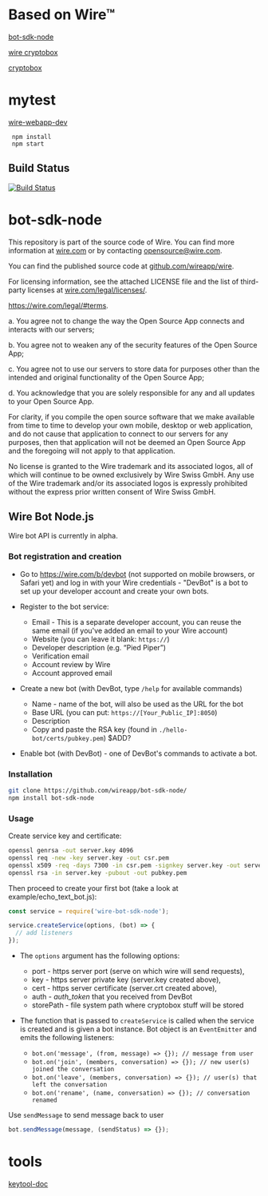 # Based on  Wire™

[bot-sdk-node](https://github.com/wireapp/bot-sdk-node/)

[wire cryptobox](https://github.com/wireapp/wire-webapp-cryptobox)

[cryptobox](https://github.com/zenyway/cryptobox)

# mytest
[wire-webapp-dev](https://github.com/wireapp/wire-webapp-dev/)  

     npm install
     npm start
     
 ## Build Status

[![Build Status](https://travis-ci.org/robisys/bot-sdk-mynet.svg?branch=master)](https://travis-ci.org/robisys/bot-sdk-mynet)
    

# bot-sdk-node

This repository is part of the source code of Wire. You can find more information at [wire.com](https://wire.com) or by contacting opensource@wire.com.

You can find the published source code at [github.com/wireapp/wire](https://github.com/wireapp/wire).

For licensing information, see the attached LICENSE file and the list of third-party licenses at [wire.com/legal/licenses/](https://wire.com/legal/licenses/).

 https://wire.com/legal/#terms.  
 
a. You agree not to change the way the Open Source App connects and interacts with our servers;

b. You agree not to weaken any of the security features of the Open Source App; 

c. You agree not to use our servers to store data for purposes other than the intended and original functionality of the Open Source App; 

d. You acknowledge that you are solely responsible for any and all updates to your Open Source App.

For clarity, if you compile the open source software that we make available from time to time to develop your own mobile, desktop or web application, and do not cause that application to connect to our servers for any purposes, then that application will not be deemed an Open Source App and the foregoing will not apply to that application.

No license is granted to the Wire trademark and its associated logos, all of which will continue to be owned exclusively by Wire Swiss GmbH. Any use of the Wire trademark and/or its associated logos is expressly prohibited without the express prior written consent of Wire Swiss GmbH.

## Wire Bot Node.js

Wire bot API is currently in alpha.

### Bot registration and creation

* Go to https://wire.com/b/devbot (not supported on mobile browsers, or Safari yet) and log in with your Wire credentials - "DevBot" is a bot to set up your developer account and create your own bots.

* Register to the bot service:
  - Email - This is a separate developer account, you can reuse the same email (if you've added an email to your Wire account)
  - Website (you can leave it blank: `https://`)
  - Developer description (e.g. “Pied Piper”)
  - Verification email
  - Account review by Wire
  - Account approved email

* Create a new bot (with DevBot, type `/help` for available commands)
  - Name - name of the bot, will also be used as the URL for the bot
  - Base URL (you can put: `https://[Your_Public_IP]:8050`)
  - Description
  - Copy and paste the RSA key (found in `./hello-bot/certs/pubkey.pem`) $ADD?

* Enable bot (with DevBot) - one of DevBot's commands to activate a bot.

### Installation

```bash
git clone https://github.com/wireapp/bot-sdk-node/
npm install bot-sdk-node
```

### Usage

Create service key and certificate:

```bash
openssl genrsa -out server.key 4096
openssl req -new -key server.key -out csr.pem
openssl x509 -req -days 7300 -in csr.pem -signkey server.key -out server.crt
openssl rsa -in server.key -pubout -out pubkey.pem
```

Then proceed to create your first bot (take a look at example/echo_text_bot.js):
```javascript
const service = require('wire-bot-sdk-node');

service.createService(options, (bot) => {
  // add listeners
});
```

* The `options` argument has the following options:
  - port - https server port (serve on which wire will send requests),
  - key - https server private key (server.key created above),
  - cert - https server certificate (server.crt created above),
  - auth - *auth_token* that you received from DevBot
  - storePath - file system path where cryptobox stuff will be stored

* The function that is passed to `createService` is called when the service is created and is given a bot instance. Bot object is an `EventEmitter` and emits the following listeners:

  - `bot.on('message', (from, message) => {}); // message from user`
  - `bot.on('join', (members, conversation) => {}); // new user(s) joined the conversation`
  - `bot.on('leave', (members, conversation) => {}); // user(s) that left the conversation`
  - `bot.on('rename', (name, conversation) => {}); // conversation renamed`

Use `sendMessage` to send message back to user

```javascript
bot.sendMessage(message, (sendStatus) => {});
```


# tools
[keytool-doc](https://alvinalexander.com/java/java-keytool-keystore-certificates)

